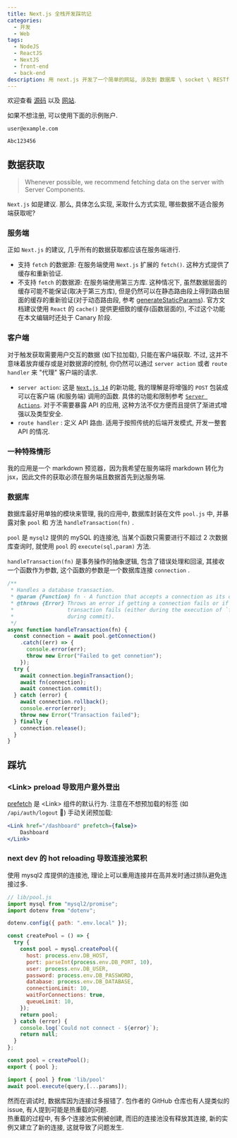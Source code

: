 ```yaml
---
title: Next.js 全栈开发踩坑记
categories:
  - 开发
  - Web
tags:
  - NodeJS
  - ReactJS
  - NextJS
  - front-end
  - back-end
description: 用 next.js 开发了一个简单的网站, 涉及到 数据库 \ socket \ RESTful API 等等, 分享以下踩过的坑罢.
---
```


欢迎查看 [源码](https://github.com/Yiipu/Checkdown) 以及 [网站](https://checkdown.azurewebsites.net/).

如果不想注册, 可以使用下面的示例账户.

```
user@example.com
```
```
Abc123456
```

## 数据获取

> Whenever possible, we recommend fetching data on the server with Server Components. 

`Next.js` 如是建议. 那么, 具体怎么实现, 采取什么方式实现, 哪些数据不适合服务端获取呢?

### 服务端

正如 `Next.js` 的建议, 几乎所有的数据获取都应该在服务端进行.

- 支持 `fetch` 的数据源: 在服务端使用 `Next.js` 扩展的 `fetch()`. 这种方式提供了缓存和重新验证.
- 不支持 `fetch` 的数据源: 在服务端使用第三方库. 这种情况下, 虽然数据层面的缓存可能不能保证(取决于第三方库), 但是仍然可以在静态路由段上得到路由层面的缓存的重新验证(对于动态路由段, 参考 [generateStaticParams](https://nextjs.org/docs/app/api-reference/functions/generate-static-params)). 官方文档建议使用 `React` 的 `cache()` 提供更细致的缓存(函数层面的), 不过这个功能在本文编辑时还处于 Canary 阶段.

### 客户端

对于触发获取需要用户交互的数据 (如下拉加载), 只能在客户端获取. 不过, 这并不意味着放弃缓存或是对数据源的控制, 你仍然可以通过 `server action` 或者 `route handler`  来 "代理" 客户端的请求.

- `server action`: 这是 [`Next.js 14`](https://nextjs.org/blog/next-14#server-actions-stable) 的新功能, 我的理解是将增强的 `POST` 包装成可以在客户端 (和服务端) 调用的函数. 具体的功能和限制参考 [`Server Actions`](https://nextjs.org/docs/app/building-your-application/data-fetching/server-actions-and-mutations#behavior). 对于不需要暴露 API 的应用, 这种方法不仅方便而且提供了渐进式增强以及类型安全.
- `route handler` : 定义 API 路由. 适用于按照传统的后端开发模式, 开发一整套 API 的情况.

### 一种特殊情形

我的应用是一个 markdown 预览器，因为我希望在服务端将 markdown 转化为 jsx，因此文件的获取必须在服务端且数据首先到达服务端. 

### 数据库

数据库最好用单独的模块来管理, 我的应用中, 数据库封装在文件 `pool.js` 中, 并暴露对象 `pool` 和 方法 `handleTransaction(fn)` .

`pool` 是 `mysql2` 提供的 mySQL 的连接池, 当某个函数只需要进行不超过 2 次数据库查询时, 就使用 `pool` 的 `execute(sql,param)` 方法.

`handleTransaction(fn)` 是事务操作的抽象逻辑, 包含了错误处理和回滚, 其接收一个函数作为参数, 这个函数的参数是一个数据库连接 `connection` .

```js
/**
 * Handles a database transaction.
 * @param {Function} fn - A function that accepts a connection as its only argument
 * @throws {Error} Throws an error if getting a connection fails or if the
 *                 transaction fails (either during the execution of `fn` or
 *                 during commit).
 */
async function handleTransaction(fn) {
  const connection = await pool.getConnection()
    .catch((err) => {
      console.error(err);
      throw new Error("Failed to get connetion");
    });
  try {
    await connection.beginTransaction();
    await fn(connection);
    await connection.commit();
  } catch (error) {
    await connection.rollback();
    console.error(error);
    throw new Error("Transaction failed");
  } finally {
    connection.release();
  }
}
```
## 踩坑

### \<Link\>  preload 导致用户意外登出

[prefetch](https://nextjs.org/docs/app/api-reference/components/link#prefetch) 是 \<Link\> 组件的默认行为. 注意在不想预加载的标签 (如 `/api/auth/logout` 🙂) 手动关闭预加载:
```jsx
<Link href="/dashboard" prefetch={false}> 
    Dashboard 
</Link>
```

### next dev 的 hot reloading 导致连接池累积

使用 mysql2 库提供的连接池, 理论上可以重用连接并在高并发时通过排队避免连接过多.

```js
// lib/pool.js
import mysql from "mysql2/promise";
import dotenv from "dotenv";

dotenv.config({ path: ".env.local" });

const createPool = () => {
  try {
    const pool = mysql.createPool({
      host: process.env.DB_HOST,
      port: parseInt(process.env.DB_PORT, 10),
      user: process.env.DB_USER,
      password: process.env.DB_PASSWORD,
      database: process.env.DB_DATABASE,
      connectionLimit: 10,
      waitForConnections: true,
      queueLimit: 10,
    });
    return pool;
  } catch (error) {
    console.log(`Could not connect - ${error}`);
    return null;
  }
};

const pool = createPool();
export { pool };
```

```js
import { pool } from 'lib/pool'
await pool.execute(query,[...params]);
```

然而在调试时, 数据库因为连接过多报错了. 包作者的 GitHub 仓库也有人提类似的 issue, 有人提到可能是热重载的问题.  
热重载的过程中, 有多个连接池实例被创建, 而旧的连接池没有释放其连接, 新的实例又建立了新的连接, 这就导致了问题发生.
